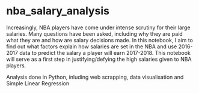 # nba_salary_analysis

Increasingly, NBA players have come under intense scrutiny for their large salaries. Many questions have been asked, including why they are paid what they are and how are salary decisions made.
In this notebook, I aim to find out what factors explain how salaries are set in the NBA and use 2016-2017 data to predict the salary a player will earn 2017-2018. This notebook will serve as a first step in justifying/defying the high salaries given to NBA players.

Analysis done in Python, inluding web scrapping, data visualisation and Simple Linear Regression
